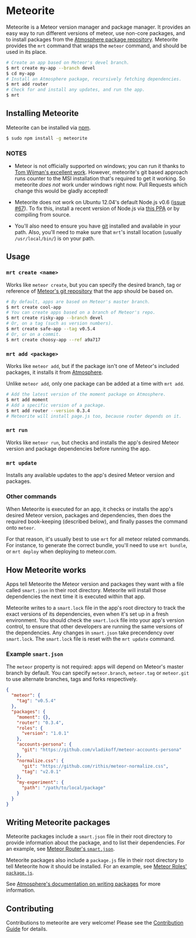 # Meteorite

Meteorite is a Meteor version manager and package manager. It provides an easy way to run different versions of meteor, use non-core packages, and to install packages from the [Atmosphere package repository](https://atmosphere.meteor.com/). Meteorite provides the `mrt` command that wraps the `meteor` command, and should be used in its place.

``` sh
# Create an app based on Meteor's devel branch.
$ mrt create my-app --branch devel
$ cd my-app
# Install an Atmosphere package, recursively fetching dependencies.
$ mrt add router
# Check for and install any updates, and run the app.
$ mrt
```

## Installing Meteorite

Meteorite can be installed via [npm](https://npmjs.org/).

``` sh
$ sudo npm install -g meteorite
```

### NOTES

- Meteor is not officially supported on windows; you can run it thanks to [Tom Wijman's excellent work](http://win.meteor.com). However, meteorite's git based approach runs counter to the MSI installation that's required to get it working. So meteorite *does not* work under windows right now. Pull Requests which change this would be gladly accepted!

- Meteorite does not work on Ubuntu 12.04's default Node.js v0.6 ([issue #67](https://github.com/oortcloud/meteorite/issues/67)). To fix this, install a recent version of Node.js via [this PPA](https://launchpad.net/~chris-lea/+archive/node.js/) or by compiling from source.

- You'll also need to ensure you have [git](http://git-scm.com) installed and available in your path. Also, you'll need to make sure that `mrt`'s install location (usually `/usr/local/bin/`) is on your path.


## Usage

### `mrt create <name>`

Works like `meteor create`, but you can specify the desired branch, tag or reference of [Meteor's git repository](https://github.com/meteor/meteor) that the app should be based on.

``` sh
# By default, apps are based on Meteor's master branch.
$ mrt create cool-app
# You can create apps based on a branch of Meteor's repo.
$ mrt create risky-app --branch devel
# Or, on a tag (such as version numbers).
$ mrt create safe-app --tag v0.5.4
# Or, or on a commit.
$ mrt create choosy-app --ref a9a717
```

### `mrt add <package>`

Works like `meteor add`, but if the package isn't one of Meteor's included packages, it installs it from [Atmosphere](https://atmosphere.meteor.com).

Unlike `meteor add`, only one package can be added at a time with `mrt add`.

``` sh
# Add the latest version of the moment package on Atmosphere.
$ mrt add moment
# Add a specific version of a package.
$ mrt add router --version 0.3.4
# Meteorite will install page.js too, because router depends on it.
```

### `mrt run`

Works like `meteor run`, but checks and installs the app's desired Meteor version and package dependencies before running the app.

### `mrt update`

Installs any available updates to the app's desired Meteor version and packages.

### Other commands

When Meteorite is executed for an app, it checks or installs the app's desired Meteor version, packages and dependencies, then does the required book-keeping (described below), and finally passes the command onto `meteor`. 

For that reason, it's usually best to use `mrt` for all meteor related commands. For instance, to generate the correct bundle, you'll need to use `mrt bundle`, or `mrt deploy` when deploying to meteor.com.

## How Meteorite works

Apps tell Meteorite the Meteor version and packages they want with a file called `smart.json` in their root directory. Meteorite will install those dependencies the next time it is executed within that app.

Meteorite writes to a `smart.lock` file in the app's root directory to track the exact versions of its dependencies, even when it's set up in a fresh environment. You should check the `smart.lock` file into your app's version control, to ensure that other developers are running the same versions of the dependencies. Any changes in `smart.json` take precendency over `smart.lock`. The `smart.lock` file is reset with the `mrt update` command.

### Example `smart.json`

The `meteor` property is not required: apps will depend on Meteor's master branch by default. You can specify `meteor.branch`, `meteor.tag` or `meteor.git` to use alternate branches, tags and forks respectively.

``` json
{
  "meteor": {
    "tag": "v0.5.4"
  },
  "packages": {
    "moment": {},
    "router": "0.3.4",
    "roles": {
      "version": "1.0.1"
    },
    "accounts-persona": {
      "git": "https://github.com/vladikoff/meteor-accounts-persona"
    },
    "normalize.css": {
      "git": "https://github.com/rithis/meteor-normalize.css",
      "tag": "v2.0.1"
    },
    "my-experiment": {
      "path": "/path/to/local/package"
    }
  }
}
```

## Writing Meteorite packages

Meteorite packages include a `smart.json` file in their root directory to provide information about the package, and to list their dependencies. For an example, see [Meteor Router's `smart.json`](https://github.com/tmeasday/meteor-router/blob/master/smart.json).

Meteorite packages also include a `package.js` file in their root directory to tell Meteorite how it should be installed. For an example, see [Meteor Roles' `package.js`](https://github.com/alanning/meteor-roles/blob/master/roles/package.js).

See [Atmosphere's documentation on writing packages](https://atmosphere.meteor.com/wtf/package) for more information.

## Contributing

Contributions to meteorite are very welcome! Please see the [Contribution Guide](https://github.com/oortcloud/meteorite/blob/master/CONTRIBUTING.md) for details.
